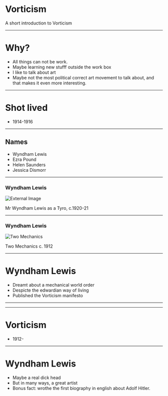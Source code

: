 # Vorticism

A short introduction to Vorticism

---
# Why?
- All things can not be work.
- Maybe learning new stufff outside the work box
- I like to talk about art
- Maybe not the most political correct art movement to talk about, and that makes it even more interesting.

---
# Shot lived

- 1914-1916

---
## Names

- Wyndham Lewis
- Ezra Pound
- Helen Saunders
- Jessica Dismorr

---
### Wyndham Lewis
![External Image](http://www.bridgemanimages.com/uploads/e15a81540a59c197cb5df6e8a0b635bcf0997e15.JPG)

Mr Wyndham Lewis as a Tyro, c.1920-21


---
### Wyndham Lewis
![Two Mechanics](http://www.tate.org.uk/art/images/work/T/T00/T00108_10.jpg)

Two Mechanics c. 1912

---
# Wyndham Lewis

- Dreamt about a mechanical world order
- Despicte the edwardian way of living
- Published the Vorticism manifesto
---



---
# Vorticism

- 1912-
---

# Wyndham Lewis

- Maybe a real dick head
- But in many ways, a great artist
- Bonus fact: wrothe the first biography in english about Adolf Hitler.
